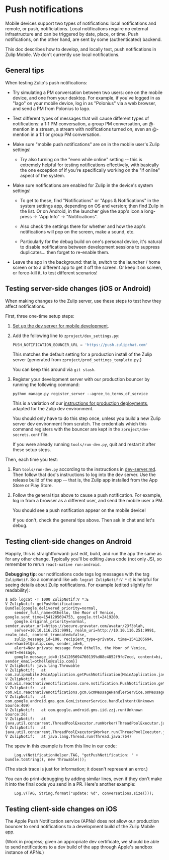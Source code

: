 # Push notifications

Mobile devices support two types of notifications: local notifications
and remote, or push, notificiations.  Local notifications require no external
infrastructure and can be triggered by date, place, or time.  Push
notifications, on the other hand, are sent by some (authenticated) backend.

This doc describes how to develop, and locally test, push notifications in
Zulip Mobile.  We don't currently use local notifications.


## General tips

When testing Zulip's push notifications:

* Try simulating a PM conversation between two users: one on the
  mobile device, and one from your desktop.  For example, if you've
  logged in as "Iago" on your mobile device, log in as "Polonius" via
  a web browser, and send a PM from Polonius to Iago.

* Test different types of messages that will cause different types of
  notifications: a 1:1 PM conversation, a group PM conversation, an
  @-mention in a stream, a stream with notifications turned on, even
  an @-mention in a 1:1 or group PM conversation.

* Make sure "mobile push notifications" are on in the mobile user's
  Zulip settings!

  * Try also turning on the "even while online" setting -- this is
    extremely helpful for testing notifications effectively, with
    basically the one exception of if you're specifically working on
    the "if online" aspect of the system.

* Make sure notifications are enabled for Zulip in the device's system
  settings!

  * To get to these, find "Notifications" or "Apps & Notifications" in
    the system settings app, depending on OS and version; then find
    Zulip in the list.  Or on Android, in the launcher give the app's
    icon a long-press -> "App Info" -> "Notifications".

  * Also check the settings there for whether and how the app's
    notifications will pop on the screen, make a sound, etc.

  * Particularly for the debug build on one's personal device, it's
    natural to disable notifications between development sessions to
    suppress duplicates... then forget to re-enable them.

* Leave the app in the background: that is, switch to the launcher /
  home screen or to a different app to get it off the screen.  Or
  keep it on screen, or force-kill it, to test different scenarios!


## Testing server-side changes (iOS or Android)

When making changes to the Zulip server, use these steps to test how
they affect notifications.

First, three one-time setup steps:

1. [Set up the dev server for mobile development](dev-server.md).

2. Add the following line to `zproject/dev_settings.py`:

   ```python
   PUSH_NOTIFICATION_BOUNCER_URL = 'https://push.zulipchat.com'
   ```

   This matches the default setting for a production install of the
   Zulip server (generated from `zproject/prod_settings_template.py`.)

   You can keep this around via `git stash`.

3. Register your development server with our production bouncer by
   running the following command:

   ```
   python manage.py register_server --agree_to_terms_of_service
   ```

   This is a variation of our [instructions for production
   deployments](https://zulip.readthedocs.io/en/latest/production/mobile-push-notifications.html),
   adapted for the Zulip dev environment.

   You should only have to do this step once, unless you build a new
   Zulip server dev environment from scratch.  The credentials which
   this command registers with the bouncer are kept in the
   `zproject/dev-secrets.conf` file.

   If you were already running `tools/run-dev.py`, quit and restart it
   after these setup steps.


Then, each time you test:

1. Run `tools/run-dev.py` according to the instructions in
   [dev-server.md](dev-server.md).  Then follow that doc's
   instructions to log into the dev server.  Use the release build of
   the app -- that is, the Zulip app installed from the App Store or
   Play Store.

2. Follow the general tips above to cause a push notification.  For
   example, log in from a browser as a different user, and send the
   mobile user a PM.

   You should see a push notification appear on the mobile device!

   If you don't, check the general tips above.  Then ask in chat and
   let's debug.


## Testing client-side changes on Android

Happily, this is straightforward: just edit, build, and run the app
the same as for any other change.  Typically you'll be editing Java
code (not only JS), so remember to rerun `react-native run-android`.

**Debugging tip:** our notifications code tags log messages with the
tag `ZulipNotif`.  So a command like `adb logcat ZulipNotif:V *:E` is
helpful for seeing details about Zulip notifications.  For example
(edited slightly for readability):
```
$ adb logcat -T 1000 ZulipNotif:V *:E
V ZulipNotif: getPushNotification: Bundle[{google.delivered_priority=normal,
    sender_full_name=Othello, the Moor of Venice, google.sent_time=1541205694753, google.ttl=2419200,
    google.original_priority=normal, sender_avatar_url=https://secure.gravatar.com/avatar/23f3blah,
    server=10.10.116.251:9991, realm_uri=http://10.10.116.251:9991, realm_id=1, content_truncated=false,
    zulip_message_id=108, recipient_type=private, time=1541205694, user=hamlet@zulip.com, sender_id=6,
    alert=New private message from Othello, the Moor of Venice, event=message,
    google.message_id=0:1541205694760139%d08e4852f9fd7ecd, content=hi, sender_email=othello@zulip.com}]
V ZulipNotif: java.lang.Throwable
V ZulipNotif: 	at com.zulipmobile.MainApplication.getPushNotification(MainApplication.java:86)
V ZulipNotif: 	at com.wix.reactnativenotifications.core.notification.PushNotification.get(PushNotification.java:45)
V ZulipNotif: 	at com.wix.reactnativenotifications.gcm.GcmMessageHandlerService.onMessageReceived(GcmMessageHandlerService.java:19)
V ZulipNotif: 	at com.google.android.gms.gcm.GcmListenerService.handleIntent(Unknown Source:409)
V ZulipNotif: 	at com.google.android.gms.iid.zzj.run(Unknown Source:26)
V ZulipNotif: 	at java.util.concurrent.ThreadPoolExecutor.runWorker(ThreadPoolExecutor.java:1167)
V ZulipNotif: 	at java.util.concurrent.ThreadPoolExecutor$Worker.run(ThreadPoolExecutor.java:641)
V ZulipNotif: 	at java.lang.Thread.run(Thread.java:764)
```

The spew in this example is from this line in our code:
```
    Log.v(NotificationHelper.TAG, "getPushNotification: " + bundle.toString(), new Throwable());
```
(The stack trace is just for information; it doesn't represent an
error.)

You can do print-debugging by adding similar lines, even if they don't
make it into the final code you send in a PR.  Here's another example:
```
    Log.v(TAG, String.format("update: %d", conversations.size()));
```


## Testing client-side changes on iOS

The Apple Push Notification service (APNs) does not allow our production
bouncer to send notifications to a development build of the Zulip Mobile
app.

(Work in progress; given an appropriate dev certificate, we should be able
to send notifications to a dev build of the app through Apple's sandbox
instance of APNs.)
